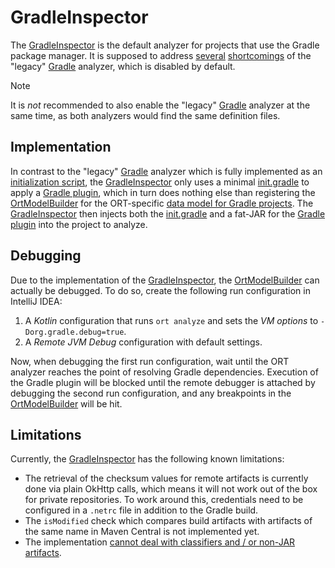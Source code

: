 # GradleInspector

The [GradleInspector] is the default analyzer for projects that use the Gradle package manager.
It is supposed to address [several] [shortcomings] of the "legacy" [Gradle] analyzer, which is disabled by default.

> [!NOTE]
> It is *not* recommended to also enable the "legacy" [Gradle] analyzer at the same time, as both analyzers would find the same definition files.

## Implementation

In contrast to the "legacy" [Gradle] analyzer which is fully implemented as an [initialization script], the [GradleInspector] only uses a minimal [init.gradle] to apply a [Gradle plugin], which in turn does nothing else than registering the [OrtModelBuilder] for the ORT-specific [data model for Gradle projects].
The [GradleInspector] then injects both the [init.gradle] and a fat-JAR for the [Gradle plugin] into the project to analyze.

## Debugging

Due to the implementation of the [GradleInspector], the [OrtModelBuilder] can actually be debugged.
To do so, create the following run configuration in IntelliJ IDEA:

1. A *Kotlin* configuration that runs `ort analyze` and sets the *VM options* to `-Dorg.gradle.debug=true`.
2. A *Remote JVM Debug* configuration with default settings.

Now, when debugging the first run configuration, wait until the ORT analyzer reaches the point of resolving Gradle dependencies.
Execution of the Gradle plugin will be blocked until the remote debugger is attached by debugging the second run configuration, and any breakpoints in the [OrtModelBuilder] will be hit.

## Limitations

Currently, the [GradleInspector] has the following known limitations:

* The retrieval of the checksum values for remote artifacts is currently done via plain OkHttp calls, which means it will not work out of the box for private repositories.
  To work around this, credentials need to be configured in a `.netrc` file in addition to the Gradle build.
* The `isModified` check which compares build artifacts with artifacts of the same name in Maven Central is not implemented yet.
* The implementation [cannot deal with classifiers and / or non-JAR artifacts].

[GradleInspector]: ./src/main/kotlin/GradleInspector.kt
[several]: https://github.com/oss-review-toolkit/ort/issues/4694
[shortcomings]: https://github.com/oss-review-toolkit/ort/issues/5782
[Gradle]: ../gradle/src/main/kotlin/Gradle.kt
[initialization script]: https://docs.gradle.org/current/userguide/init_scripts.html
[init.gradle]: ./src/main/resources/template.init.gradle
[Gradle plugin]: ../gradle-plugin/src/main/kotlin/OrtModelPlugin.kt
[OrtModelBuilder]: ../gradle-plugin/src/main/kotlin/OrtModelBuilder.kt
[data model for Gradle projects]: ../gradle-model/src/main/kotlin/GradleModel.kt
[cannot deal with classifiers and / or non-JAR artifacts]: https://github.com/oss-review-toolkit/ort/issues/7995
